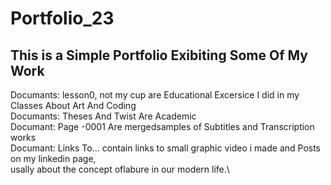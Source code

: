 # Portfolio_23
## This is a Simple Portfolio Exibiting Some Of My Work
Documants: lesson0, not my cup are Educational Excersice I did in my Classes About Art And Coding\
Documants: Theses And Twist Are Academic\
Documant: Page -0001 Are mergedsamples of Subtitles and Transcription works\
Documant: Links To... contain links to small graphic video i made and Posts on my linkedin page,\
usally about the concept oflabure in our modern life.\
